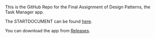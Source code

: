 This is the GitHub Repo for the Final Assignment of Design Patterns, the Task Manager app.

The STARTDOCUMENT can be found [here](docs/STARTDOCUMENT.md).

You can download the app from [Releases](https://github.com/DavidHlavacek/Design_Patterns-Final_Assignment-Task_Manager/releases).